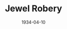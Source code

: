 ---
title: Jewel Robery
date: 1934-04-10
closing_date:
layout: productions
playbill:
Theatre: Theatre Jacksonville
cast:
- Accomplice No. 1: Elmo Lehman
- Accomplice No. 2: John Salzer
- Berta: Lydia Hodges
- Count Rehberger: Isaac Peiser
- Customer: E.S. Beauchamp-Nobbs
- Detective: Martin Sack
- Franz: Edward Goodman
- His Friend: Perry Teeple
- Hollander: Sidney Clark
- Inspector: Carl Swisher
- Lenz: Douglas Haygood
- Leopold: Miles Knott
- Marianne: Lady Claire Grover
- Paul: Ralph W. Cooper, Jr.
- Police Officer: James Reynolds
- Teri: Nell Killinger
crew:
- Director: Winston Fowler
- Props: Frances Blackwell
- Stage Carpenter: Clark Overton
- Stage Electrician: Cliffard Lowe
- Stage Manager: Arthur Bunch
understudies:
orchestra:
---